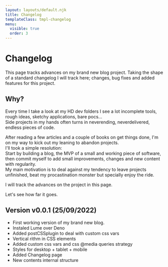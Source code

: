 ```yaml
---
layout: layouts/default.njk
title: Changelog
templateClass: tmpl-changelog
menu:
  visible: true
  order: 3
---
```

# Changelog

<p>This page tracks advances on my brand new blog project. Taking the shape of a standard changelog I will track here; changes, bug fixes and added features for this project.</p>
<h2>Why?</h2>
<p>Every time I take a look at my HD dev folders I see a lot incomplete tools, rough ideas, sketchy applications, bare pocs...<br>
Side projects in my hands often turns in neverending, neverdelivered, endless pieces of code.</p>
<p>After reading a few articles and a couple of books on get things done, I'm on my way to kick out my leaning to abandon projects.<br>
I'll took a simple resolution:<br>
Start by building a blog, the MVP of a small and working piece of software, then commit myself to add small improvements, changes and new content with regularity.<br>
My main motivation is to deal against my tendency to leave projects unfinished, beat my procastination monster but specially enjoy the ride.</p>
<p>I will track the advances on the project in this page.</p>
<p>Let's see how far it goes.</p>

## Version v0.0.1 (25/09/2022)
* First working version of my brand new blog.
* Instaled Lume over Deno
* Added postCSSplugin to deal with custom css vars
* Vertical rithm in CSS elements
* Added custom css vars and css @media queries strategy
* Styles for desktop + tablet + mobile
* Added Changelog page
* New contents internal structure
